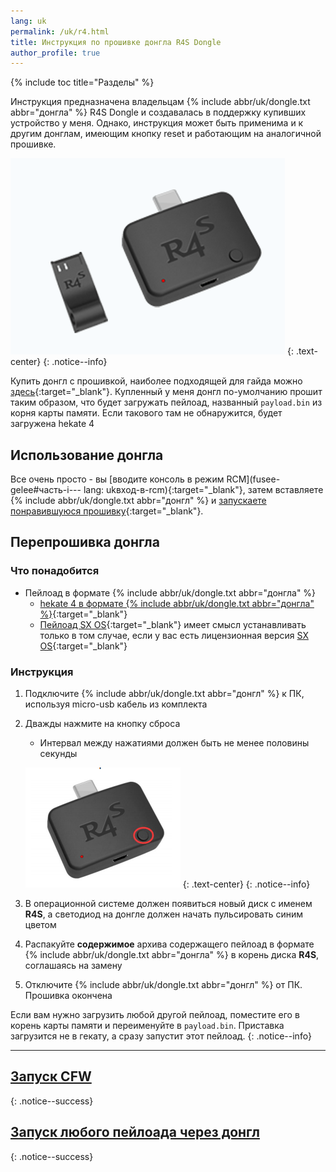 ```yaml
---
lang: uk
permalink: /uk/r4.html
title: Инструкция по прошивке донгла R4S Dongle
author_profile: true
---
```

{% include toc title="Разделы" %}

Инструкция предназначена владельцам {% include abbr/uk/dongle.txt abbr="донгла" %} R4S Dongle и создавалась в поддержку купивших устройство у меня. Однако, инструкция может быть применима и к другим донглам, имеющим кнопку reset и работающим на аналогичной прошивке.

![](/assets/images/switch/dongle/r4dongle.png)
{: .text-center}
{: .notice--info}

Купить донгл с прошивкой, наиболее подходящей для гайда можно [здесь](https://tg.customfw.xyz){:target="_blank"}. Купленный у меня донгл по-умолчанию прошит таким образом, что будет загружать пейлоад, названный `payload.bin` из корня карты памяти. Если такового там не обнаружится, будет загружена hekate 4

## Использование донгла

Все очень просто - вы [вводите консоль в режим RCM](fusee-gelee#часть-i---
lang: ukвход-в-rcm){:target="_blank"}, затем вставляете {% include abbr/uk/dongle.txt abbr="донгл" %} и [запускаете понравившуюся прошивку](/uk/cfw){:target="_blank"}. 

## Перепрошивка донгла

### Что понадобится 

* Пейлоад в формате {% include abbr/uk/dongle.txt abbr="донгла" %}
	* [hekate 4 в формате {% include abbr/uk/dongle.txt abbr="донгла" %}](/files/r4s.zip){:target="_blank"}
	* [Пейлоад SX OS](/files/sxos.zip){:target="_blank"} имеет смысл устанавливать только в том случае, если у вас есть лицензионная версия [SX OS](/uk/cfw#sx-os){:target="_blank"}

### Инструкция

1. Подключите {% include abbr/uk/dongle.txt abbr="донгл" %} к ПК, используя micro-usb кабель из комплекта 
1. Дважды нажмите на кнопку сброса
	* Интервал между нажатиями должен быть не менее половины секунды
	
	![](/assets/images/switch/dongle/r4dongle_button.png)
	{: .text-center}
	{: .notice--info}

1. В операционной системе должен появиться новый диск с именем **R4S**, а светодиод на донгле должен начать пульсировать синим цветом
1. Распакуйте **содержимое** архива содержащего пейлоад в формате {% include abbr/uk/dongle.txt abbr="донгла" %} в корень диска **R4S**, соглашаясь на замену 
1. Отключите {% include abbr/uk/dongle.txt abbr="донгл" %} от ПК. Прошивка окончена 

Если вам нужно загрузить любой другой пейлоад, поместите его в корень карты памяти и переименуйте в `payload.bin`. Приставка загрузится не в гекату, а сразу запустит этот пейлоад.
{: .notice--info}

___

## [Запуск CFW](/uk/cfw)
{: .notice--success}

## [Запуск любого пейлоада через донгл](/uk/fusee-gelee#%D0%B7%D0%B0%D0%BF%D1%83%D1%81%D0%BA-%D1%87%D0%B5%D1%80%D0%B5%D0%B7-%D0%B4%D0%BE%D0%BD%D0%B3%D0%BB)
{: .notice--success}